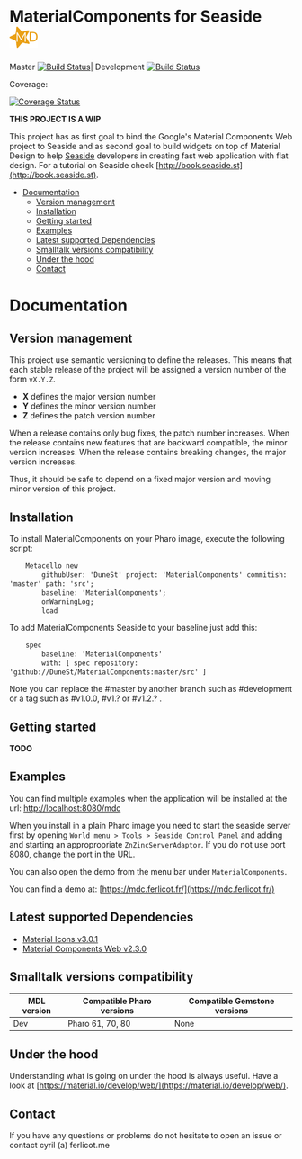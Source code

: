 # MaterialComponents for Seaside <img src="https://raw.githubusercontent.com/DuneSt/MaterialComponents/master/resources/logos/logoFull.png" width="50">

Master [![Build Status](https://travis-ci.org/DuneSt/MaterialComponents.svg?branch=master)](https://travis-ci.org/DuneSt/MaterialComponents)| Development [![Build Status](https://travis-ci.org/DuneSt/MaterialComponents.svg?branch=development)](https://travis-ci.org/DuneSt/MaterialComponents)

Coverage:

[![Coverage Status](https://coveralls.io/repos/github/DuneSt/MaterialComponents/badge.svg)](https://coveralls.io/github/DuneSt/MaterialComponents)

**THIS PROJECT IS A WIP**

This project has as first goal to bind the Google's Material Components Web project to Seaside and as second goal to build widgets on top of Material Design to help [Seaside](https://github.com/SeasideSt/Seaside) developers in creating fast web application with flat design. For a tutorial on Seaside check [http://book.seaside.st](http://book.seaside.st).

- [Documentation](#documentation)
  * [Version management](#version-management)
  * [Installation](#installation)
  * [Getting started](#getting-started)
  * [Examples](#examples)
  * [Latest supported Dependencies](#latest-supported-dependencies)
  * [Smalltalk versions compatibility](#smalltalk-versions-compatibility)
  * [Under the hood](#under-the-hood)
  * [Contact](#contact)

# Documentation

## Version management 

This project use semantic versioning to define the releases. This means that each stable release of the project will be assigned a version number of the form `vX.Y.Z`. 

- **X** defines the major version number
- **Y** defines the minor version number 
- **Z** defines the patch version number

When a release contains only bug fixes, the patch number increases. When the release contains new features that are backward compatible, the minor version increases. When the release contains breaking changes, the major version increases. 

Thus, it should be safe to depend on a fixed major version and moving minor version of this project.

## Installation

To install MaterialComponents on your Pharo image, execute the following script:

```Smalltalk
    Metacello new
    	githubUser: 'DuneSt' project: 'MaterialComponents' commitish: 'master' path: 'src';
    	baseline: 'MaterialComponents';
    	onWarningLog;
    	load
```

To add MaterialComponents Seaside to your baseline just add this:

```Smalltalk
    spec
    	baseline: 'MaterialComponents'
    	with: [ spec repository: 'github://DuneSt/MaterialComponents:master/src' ]
```

Note you can replace the #master by another branch such as #development or a tag such as #v1.0.0, #v1.? or #v1.2.? .

## Getting started

**TODO**

## Examples

You can find multiple examples when the application will be installed at the url: [http://localhost:8080/mdc](http://localhost:8080/mdc)

When you install in a plain Pharo image you need to start the seaside server first by opening `World menu > Tools > Seaside Control Panel` and adding and starting an appropropriate `ZnZincServerAdaptor`. If you do not use port 8080, change the port in the URL.

You can also open the demo from the menu bar under `MaterialComponents`.

You can find a demo at: [https://mdc.ferlicot.fr/](https://mdc.ferlicot.fr/)


## Latest supported Dependencies

- [Material Icons v3.0.1](https://github.com/google/material-design-icons/releases/tag/3.0.1)
- [Material Components Web v2.3.0](https://github.com/material-components/material-components-web/releases/tag/v2.3.0)

## Smalltalk versions compatibility

| MDL version 	| Compatible Pharo versions 	| Compatible Gemstone versions 	|
|-------------	|---------------------------	|---------------------------	|
| Dev       	| Pharo 61, 70, 80				| None							|


## Under the hood

Understanding what is going on under the hood is always useful. Have a look at [https://material.io/develop/web/](https://material.io/develop/web/).

## Contact

If you have any questions or problems do not hesitate to open an issue or contact cyril (a) ferlicot.me 
